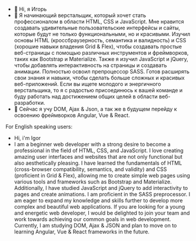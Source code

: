 - 👋 Hi,  я Игорь
- 👀 Я начинающий верстальщик, который хочет стать профессионалом в области HTML, CSS и JavaScript. Мне нравится создавать удивительные пользовательские интерфейсы и сайты, которые будут не только функциональными, но и красивыми.
Изучил основы HTML (кроссбраузерность, семантика и валидность) и CSS (хорошие навыки владения Grid & Flex), чтобы создавать простые веб-страницы с помощью различных инструментов и фреймворков, таких как Bootstrap и Materialize. Также я изучил JavaScript и jQuery, чтобы добавлять интерактивность на страницы и создавать анимации.
Полностью освоил препроцессор SASS.
Готов расширять свои знания и навыки, чтобы сделать больше сложных и красивых веб-приложений. Если вы ищете молодого и энергичного верстальщика, то я с радостью присоединюсь к вашей команде и буду работать над достижением общих целей в области веб-разработки.
- 🌱 Сейчас я учу DOM, Ajax & Json, а так же в будущем перейду к освоению фреймворков Angular, Vue & React.

For English speaking users:
- Hi, i'm Igor
- I am a beginner web developer with a strong desire to become a professional in the field of HTML, CSS, and JavaScript. I love creating amazing user interfaces and websites that are not only functional but also aesthetically pleasing. I have learned the fundamentals of HTML (cross-browser compatibility, semantics, and validity) and CSS (proficient in Grid & Flex), allowing me to create simple web pages using various tools and frameworks such as Bootstrap and Materialize. Additionally, I have studied JavaScript and jQuery to add interactivity to pages and create animations. I am proficient in the SASS preprocessor.
I am eager to expand my knowledge and skills further to develop more complex and beautiful web applications. If you are looking for a young and energetic web developer, I would be delighted to join your team and work towards achieving our common goals in web development.
Currently, I am studying DOM, Ajax & JSON and plan to move on to learning Angular, Vue & React frameworks in the future.
<!---
Igor-Smykov/Igor-Smykov is a ✨ special ✨ repository because its `README.md` (this file) appears on your GitHub profile.
You can click the Preview link to take a look at your changes.
--->
